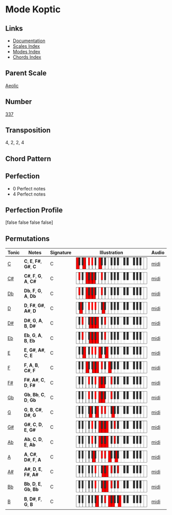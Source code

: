 # Mode Koptic

## Links

- [Documentation](README.md)
- [Scales Index](Scales.md)
- [Modes Index](Modes.md)
- [Chords Index](Chords.md)

## Parent Scale

[Aeolic](ScaleAeolic.md)

## Number

[337](https://ianring.com/musictheory/scales/337)

## Transposition

4, 2, 2, 4

## Chord Pattern



## Perfection

- 0 Perfect notes
- 4 Perfect notes

## Perfection Profile

[false false false false]

## Permutations

| Tonic | Notes | Signature | Illustration | Audio |
|-------|-------|-----------|--------------|-------|
| [C](ModeCNaturalKoptic.md) | **C**, **E**, **F#**, **G#**, **C** | C | ![CNaturalKoptic](ModeCNaturalKoptic.png) | [midi](https://github.com/edipermadi/music/blob/main/docs/ModeCNaturalKoptic.mid?raw=true) |
| [C#](ModeCSharpKoptic.md) | **C#**, **F**, **G**, **A**, **C#** | C | ![CSharpKoptic](ModeCSharpKoptic.png) | [midi](https://github.com/edipermadi/music/blob/main/docs/ModeCSharpKoptic.mid?raw=true) |
| [Db](ModeDFlatKoptic.md) | **Db**, **F**, **G**, **A**, **Db** | C | ![DFlatKoptic](ModeDFlatKoptic.png) | [midi](https://github.com/edipermadi/music/blob/main/docs/ModeDFlatKoptic.mid?raw=true) |
| [D](ModeDNaturalKoptic.md) | **D**, **F#**, **G#**, **A#**, **D** | C | ![DNaturalKoptic](ModeDNaturalKoptic.png) | [midi](https://github.com/edipermadi/music/blob/main/docs/ModeDNaturalKoptic.mid?raw=true) |
| [D#](ModeDSharpKoptic.md) | **D#**, **G**, **A**, **B**, **D#** | C | ![DSharpKoptic](ModeDSharpKoptic.png) | [midi](https://github.com/edipermadi/music/blob/main/docs/ModeDSharpKoptic.mid?raw=true) |
| [Eb](ModeEFlatKoptic.md) | **Eb**, **G**, **A**, **B**, **Eb** | C | ![EFlatKoptic](ModeEFlatKoptic.png) | [midi](https://github.com/edipermadi/music/blob/main/docs/ModeEFlatKoptic.mid?raw=true) |
| [E](ModeENaturalKoptic.md) | **E**, **G#**, **A#**, **C**, **E** | C | ![ENaturalKoptic](ModeENaturalKoptic.png) | [midi](https://github.com/edipermadi/music/blob/main/docs/ModeENaturalKoptic.mid?raw=true) |
| [F](ModeFNaturalKoptic.md) | **F**, **A**, **B**, **C#**, **F** | C | ![FNaturalKoptic](ModeFNaturalKoptic.png) | [midi](https://github.com/edipermadi/music/blob/main/docs/ModeFNaturalKoptic.mid?raw=true) |
| [F#](ModeFSharpKoptic.md) | **F#**, **A#**, **C**, **D**, **F#** | C | ![FSharpKoptic](ModeFSharpKoptic.png) | [midi](https://github.com/edipermadi/music/blob/main/docs/ModeFSharpKoptic.mid?raw=true) |
| [Gb](ModeGFlatKoptic.md) | **Gb**, **Bb**, **C**, **D**, **Gb** | C | ![GFlatKoptic](ModeGFlatKoptic.png) | [midi](https://github.com/edipermadi/music/blob/main/docs/ModeGFlatKoptic.mid?raw=true) |
| [G](ModeGNaturalKoptic.md) | **G**, **B**, **C#**, **D#**, **G** | C | ![GNaturalKoptic](ModeGNaturalKoptic.png) | [midi](https://github.com/edipermadi/music/blob/main/docs/ModeGNaturalKoptic.mid?raw=true) |
| [G#](ModeGSharpKoptic.md) | **G#**, **C**, **D**, **E**, **G#** | C | ![GSharpKoptic](ModeGSharpKoptic.png) | [midi](https://github.com/edipermadi/music/blob/main/docs/ModeGSharpKoptic.mid?raw=true) |
| [Ab](ModeAFlatKoptic.md) | **Ab**, **C**, **D**, **E**, **Ab** | C | ![AFlatKoptic](ModeAFlatKoptic.png) | [midi](https://github.com/edipermadi/music/blob/main/docs/ModeAFlatKoptic.mid?raw=true) |
| [A](ModeANaturalKoptic.md) | **A**, **C#**, **D#**, **F**, **A** | C | ![ANaturalKoptic](ModeANaturalKoptic.png) | [midi](https://github.com/edipermadi/music/blob/main/docs/ModeANaturalKoptic.mid?raw=true) |
| [A#](ModeASharpKoptic.md) | **A#**, **D**, **E**, **F#**, **A#** | C | ![ASharpKoptic](ModeASharpKoptic.png) | [midi](https://github.com/edipermadi/music/blob/main/docs/ModeASharpKoptic.mid?raw=true) |
| [Bb](ModeBFlatKoptic.md) | **Bb**, **D**, **E**, **Gb**, **Bb** | C | ![BFlatKoptic](ModeBFlatKoptic.png) | [midi](https://github.com/edipermadi/music/blob/main/docs/ModeBFlatKoptic.mid?raw=true) |
| [B](ModeBNaturalKoptic.md) | **B**, **D#**, **F**, **G**, **B** | C | ![BNaturalKoptic](ModeBNaturalKoptic.png) | [midi](https://github.com/edipermadi/music/blob/main/docs/ModeBNaturalKoptic.mid?raw=true) |
